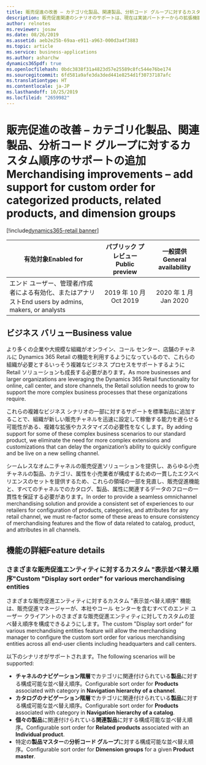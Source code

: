```yaml
---
title: 販売促進の改善 – カテゴリ化製品、関連製品、分析コード グループに対するカスタム順序のサポートの追加
description: 販売促進関連のシナリオのサポートは、現在は実装パートナーからの拡張機能が必要な既存のシナリオとよく一致するように強化されます。
author: relnotes
ms.reviewer: josaw
ms.date: 08/26/2019
ms.assetid: aeb2e25b-69aa-e911-a963-000d3a4f3883
ms.topic: article
ms.service: business-applications
ms.author: asharchw
dynamics365pdf: true
ms.openlocfilehash: 0bdc3838f31a4823d57e25589c8fc544e76be174
ms.sourcegitcommit: 6fd581a9afe3da3ded441e8254d1f30737187afc
ms.translationtype: HT
ms.contentlocale: ja-JP
ms.lasthandoff: 10/25/2019
ms.locfileid: "2659982"
---
```

# <a name="merchandising-improvements--add-support-for-custom-order-for-categorized-products-related-products-and-dimension-groups"></a><span data-ttu-id="bd178-103">販売促進の改善 – カテゴリ化製品、関連製品、分析コード グループに対するカスタム順序のサポートの追加</span><span class="sxs-lookup"><span data-stu-id="bd178-103">Merchandising improvements – add support for custom order for categorized products, related products, and dimension groups</span></span>
[!include[dynamics365-retail banner](../includes/dynamics365-retail.md)]

| <span data-ttu-id="bd178-104">有効対象</span><span class="sxs-lookup"><span data-stu-id="bd178-104">Enabled for</span></span>    |  <span data-ttu-id="bd178-105">パブリック プレビュー</span><span class="sxs-lookup"><span data-stu-id="bd178-105">Public preview</span></span> | <span data-ttu-id="bd178-106">一般提供</span><span class="sxs-lookup"><span data-stu-id="bd178-106">General availability</span></span> | 
| ---------- | :----------: |:----------: |
|<span data-ttu-id="bd178-107">エンド ユーザー、管理者/作成者による有効化、またはアナリスト</span><span class="sxs-lookup"><span data-stu-id="bd178-107">End users by admins, makers, or analysts</span></span>|<span data-ttu-id="bd178-108">2019 年 10 月</span><span class="sxs-lookup"><span data-stu-id="bd178-108">Oct 2019</span></span>| <span data-ttu-id="bd178-109">2020 年 1 月</span><span class="sxs-lookup"><span data-stu-id="bd178-109">Jan 2020</span></span>|


## <a name="business-value"></a><span data-ttu-id="bd178-110">ビジネス バリュー</span><span class="sxs-lookup"><span data-stu-id="bd178-110">Business value</span></span>
<!-- bv start -->
<span data-ttu-id="bd178-111">より多くの企業や大規模な組織がオンライン、コール センター、店舗のチャネルに Dynamics 365 Retail の機能を利用するようになっているので、これらの組織が必要とするいっそう複雑なビジネス プロセスをサポートするように Retail ソリューションも成長する必要があります。</span><span class="sxs-lookup"><span data-stu-id="bd178-111">As more businesses and larger organizations are leveraging the Dynamics 365 Retail functionality for online, call center, and store channels, the Retail solution needs to grow to support the more complex business processes that these organizations require.</span></span> 

<span data-ttu-id="bd178-112">これらの複雑なビジネス シナリオの一部に対するサポートを標準製品に追加することで、組織が新しい販売チャネルを迅速に設定して稼働する能力を遅らせる可能性がある、複雑な拡張やカスタマイズの必要性をなくします。</span><span class="sxs-lookup"><span data-stu-id="bd178-112">By adding support for some of these complex business scenarios to our standard product, we eliminate the need for more complex extensions and customizations that can delay the organization’s ability to quickly configure and be live on a new selling channel.</span></span> 

<span data-ttu-id="bd178-113">シームレスなオムニチャネルの販売促進ソリューションを提供し、あらゆる小売チャネルの製品、カテゴリ、属性を小売業者が構成するための一貫したエクスペリエンスのセットを提供するため、これらの領域の一部を見直し、販売促進機能と、すべてのチャネルでのカタログ、製品、属性に関連するデータのフローの一貫性を保証する必要があります。</span><span class="sxs-lookup"><span data-stu-id="bd178-113">In order to provide a seamless omnichannel merchandising solution and provide a consistent set of experiences to our retailers for configuration of products, categories, and attributes for any retail channel, we must re-factor some of these areas to ensure consistency of merchandising features and the flow of data related to catalog, product, and attributes in all channels.</span></span>
<!-- bv end -->



## <a name="feature-details"></a><span data-ttu-id="bd178-114">機能の詳細</span><span class="sxs-lookup"><span data-stu-id="bd178-114">Feature details</span></span>
<!--feature detail start -->
### <a name="custom-display-sort-order-for-various-merchandising-entities"></a><span data-ttu-id="bd178-115">さまざまな販売促進エンティティに対するカスタム "表示並べ替え順序"</span><span class="sxs-lookup"><span data-stu-id="bd178-115">Custom "Display sort order" for various merchandising entities</span></span>

<span data-ttu-id="bd178-116">さまざまな販売促進エンティティに対するカスタム "表示並べ替え順序" 機能は、販売促進マネージャーが、本社やコール センターを含むすべてのエンド ユーザー クライアントのさまざまな販売促進エンティティに対してカスタムの並べ替え順序を構成できるようにします。</span><span class="sxs-lookup"><span data-stu-id="bd178-116">The custom "Display sort order" for various merchandising entities feature will allow the merchandising manager to configure the custom sort order for various merchandising entities across all end-user clients including headquarters and call centers.</span></span> 

<span data-ttu-id="bd178-117">以下のシナリオがサポートされます。</span><span class="sxs-lookup"><span data-stu-id="bd178-117">The following scenarios will be supported:</span></span> 

- <span data-ttu-id="bd178-118">**チャネルのナビゲーション階層**でカテゴリに関連付けられている**製品**に対する構成可能な並べ替え順序。</span><span class="sxs-lookup"><span data-stu-id="bd178-118">Configurable sort order for **Products** associated with category in **Navigation hierarchy of a channel**.</span></span>   
- <span data-ttu-id="bd178-119">**カタログのナビゲーション階層**でカテゴリに関連付けられている**製品**に対する構成可能な並べ替え順序。</span><span class="sxs-lookup"><span data-stu-id="bd178-119">Configurable sort order for **Products** associated with category in **Navigation hierarchy of a catalog**.</span></span>    
- <span data-ttu-id="bd178-120">**個々の製品**に関連付けられている**関連製品**に対する構成可能な並べ替え順序。</span><span class="sxs-lookup"><span data-stu-id="bd178-120">Configurable sort order for **Related products** associated with an **Individual product**.</span></span>                     
- <span data-ttu-id="bd178-121">特定の**製品マスター**の**分析コード グループ**に対する構成可能な並べ替え順序。</span><span class="sxs-lookup"><span data-stu-id="bd178-121">Configurable sort order for **Dimension groups** for a given **Product master**.</span></span>
<!--feature detail end -->










